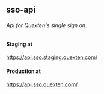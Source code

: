 ## sso-api

###### Api for Quexten's single sign on.

#### Staging at 
https://api.sso.staging.quexten.com/

#### Production at
https://api.sso.quexten.com/
